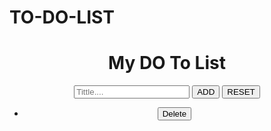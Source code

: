 # TO-DO-LIST
<center>
<div class="header">
    <h1>My DO To List</h1>
    <link rel="stylesheet" href="style.css">
<input id="input" placeholder="Tittle....">
<button class="one" onclick="f()">ADD</button>
<button class="three" onclick="fff()">RESET</button>
<ul id="list">
    <li>
        <button class="two" onclick="ff(event)">Delete</button>
    </li>
</ul>
</div>
</center>


<script>

     var ul=document.getElementById("list")
     var input=document.getElementById("input")
    function f(){
      
       var listitem=document.createElement("li")
       listitem.innerHTML=input.value+"<button class='two' onclick='ff(event)'>Delete</button>"
       ul.append(listitem)
    }

       function ff(event){
          event.target.parentElement.remove()
          
       }
       function fff(){
        document.getElementById("input").value = "";
        document.getElementById("list").innerHTML = "";
       }
    
</script>
